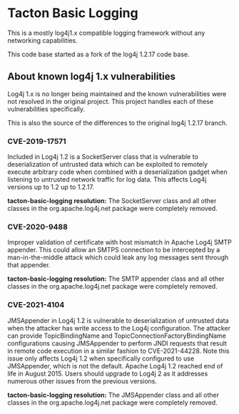 # Tacton Basic Logging

This is a mostly log4j1.x compatible logging framework without any networking capabilities.

This code base started as a fork of the log4j 1.2.17 code base.


## About known log4j 1.x vulnerabilities

Log4j 1.x is no longer being maintained and the known vulnerabilities were not resolved in the original project.
This project handles each of these vulnerabilities specifically. 

This is also the source of the differences to the original log4j 1.2.17 branch.

### CVE-2019-17571

Included in Log4j 1.2 is a SocketServer class that is vulnerable to deserialization of untrusted data which can be exploited to remotely execute arbitrary code when combined with a deserialization gadget when listening to untrusted network traffic for log data. This affects Log4j versions up to 1.2 up to 1.2.17.

**tacton-basic-logging resolution:**
The SocketServer class and all other classes in the org.apache.log4j.net package were completely removed.

### CVE-2020-9488

Improper validation of certificate with host mismatch in Apache Log4j SMTP appender. This could allow an SMTPS connection to be intercepted by a man-in-the-middle attack which could leak any log messages sent through that appender.

**tacton-basic-logging resolution:**
The SMTP appender class and all other classes in the org.apache.log4j.net package were completely removed.

### CVE-2021-4104

JMSAppender in Log4j 1.2 is vulnerable to deserialization of untrusted data when the attacker has write access to the Log4j configuration. The attacker can provide TopicBindingName and TopicConnectionFactoryBindingName configurations causing JMSAppender to perform JNDI requests that result in remote code execution in a similar fashion to CVE-2021-44228. Note this issue only affects Log4j 1.2 when specifically configured to use JMSAppender, which is not the default. Apache Log4j 1.2 reached end of life in August 2015. Users should upgrade to Log4j 2 as it addresses numerous other issues from the previous versions.

**tacton-basic-logging resolution:**
The JMSAppender class and all other classes in the org.apache.log4j.net package were completely removed.
